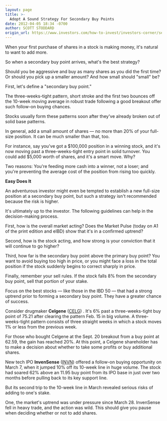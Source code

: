 ```yaml
---
layout: page
title: >-
  Adopt A Sound Strategy For Secondary Buy Points
date: 2012-04-05 18:34 -0700
author: SCOTT STODDARD
origin_url: https://www.investors.com/how-to-invest/investors-corner/secondary-buy-points-give-investors-chance-to-add-shares/
---
```


When your first purchase of shares in a stock is making money, it's natural to want to add more.

So when a secondary buy point arrives, what's the best strategy?

Should you be aggressive and buy as many shares as you did the first time? Or should you pick up a smaller amount? And how small should "small" be?

First, let's define a "secondary buy point."

The three-weeks-tight pattern, short stroke and the first two bounces off the 10-week moving average in robust trade following a good breakout offer such follow-on buying chances.

Stocks usually form these patterns soon after they've already broken out of solid base patterns.

In general, add a small amount of shares — no more than 20% of your full-size position. It can be much smaller than that, too.

For instance, say you've got a \$100,000 position in a winning stock, and it's now moving past a three-weeks-tight entry point in solid turnover. You could add \$5,000 worth of shares, and it's a smart move. Why?

Two reasons: You're feeding more cash into a winner, not a loser; and you're preventing the average cost of the position from rising too quickly.

**Easy Does It**

An adventurous investor might even be tempted to establish a new full-size position at a secondary buy point, but such a strategy isn't recommended because the risk is higher.

It's ultimately up to the investor. The following guidelines can help in the decision-making process.

First, how is the overall market acting? Does the Market Pulse (today on A1 of the print edition and eIBD) show that it's in a confirmed uptrend?

Second, how is the stock acting, and how strong is your conviction that it will continue to go higher?

Third, how far is the secondary buy point above the primary buy point? You want to avoid buying too high in price, or you might face a loss in the total position if the stock suddenly begins to correct sharply in price.

Finally, remember your sell rules. If the stock falls 8% from the secondary buy point, sell that portion of your stake.

Focus on the best stocks — like those in the IBD 50 — that had a strong uptrend prior to forming a secondary buy point. They have a greater chance of success.

Consider drugmaker **Celgene** ([CELG](https://research.investors.com/quote.aspx?symbol=CELG)) . It's 6% past a three-weeks-tight buy point of 75.21 after clearing the pattern Feb. 15 in big volume. A three-weeks-tight pattern consists of three straight weeks in which a stock moves 1% or less from the previous week.

For those who bought Celgene at the Sept. 20 breakout from a buy point at 62.59, the gain has reached 20%. At this point, a Celgene shareholder has to make a decision about whether to take some profits or buy additional shares.

New tech IPO **InvenSense** ([INVN](https://research.investors.com/quote.aspx?symbol=INVN)) offered a follow-on buying opportunity on March 7, when it jumped 10% off its 10-week line in huge volume. The stock had soared 62% above an 11.95 buy point from its IPO base in just over two months before pulling back to its key support line.

But its second trip to the 10-week line in March revealed serious risks of adding to one's stake.

One, the market's uptrend was under pressure since March 28. InvenSense fell in heavy trade, and the action was wild. This should give you pause when deciding whether or not to add shares.
